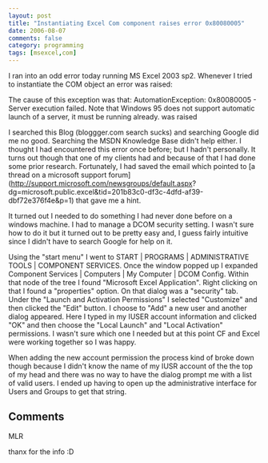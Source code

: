 ```yaml
---
layout: post
title: "Instantiating Excel Com component raises error 0x80080005"
date: 2006-08-07
comments: false
category: programming
tags: [msexcel,com]
---
```

I ran into an odd error today running MS Excel 2003 sp2. Whenever I tried to
instantiate the COM object an error was raised:  

The cause of this exception was that: AutomationException: 0x80080005 - Server
execution failed. Note that Windows 95 does not support automatic launch of a
server, it must be running already. was raised  

I searched this Blog (bloggger.com search sucks) and searching Google did me
no good. Searching the MSDN Knowledge Base didn't help either. I thought I had
encountered this error once before; but I hadn't personally. It turns out
though that one of my clients had and because of that I had done some prior
research. Fortunately, I had saved the email which pointed to [a thread on a
microsoft support forum](http://support.microsoft.com/newsgroups/default.aspx?
dg=microsoft.public.excel&tid=201b83c0-df3c-4dfd-af39-dbf72e376f4e&p=1) that
gave me a hint.  

It turned out I needed to do something I had never done before on a windows
machine. I had to manage a DCOM security setting. I wasn't sure how to do it
but it turned out to be pretty easy and, I guess fairly intuitive since I
didn't have to search Google for help on it.  

Using the "start menu" I went to START | PROGRAMS | ADMINISTRATIVE TOOLS |
COMPONENT SERVICES. Once the window popped up I expanded Component Services |
Computers | My Computer | DCOM Config. Within that node of the tree I found
"Microsoft Excel Application". Right clicking on that I found a "properties"
option. On that dialog was a "security" tab. Under the "Launch and Activation
Permissions" I selected "Customize" and then clicked the "Edit" button. I
choose to "Add" a new user and another dialog appeared. Here I typed in my
IUSER account information and clicked "OK" and then choose the "Local Launch"
and "Local Activation" permissions. I wasn't sure which one I needed but at
this point CF and Excel were working together so I was happy.  

When adding the new account permission the process kind of broke down though
because I didn't know the name of my IUSR account of the the top of my head
and there was no way to have the dialog prompt me with a list of valid users.
I ended up having to open up the administrative interface for Users and Groups
to get that string.

## Comments

MLR

thanx for the info :D
